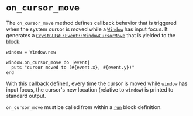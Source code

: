 # `on_cursor_move`

The `on_cursor_move` method defines callback behavior that is triggered when the system cursor is moved while a [`Window`](/deep-dive/window.md) has input focus. It generates a [`CrystGLFW::Event::WindowCursorMove`](/deep-dive/events/windowcursormove.md) that is yielded to the block:

```crystal
window = Window.new

window.on_cursor_move do |event|
  puts "cursor moved to (#{event.x}, #{event.y})"
end
```

With this callback defined, every time the cursor is moved while `window` has input focus, the cursor's new location (relative to `window`) is printed to standard output.

`on_cursor_move` must be called from within a [`run`](/the-run-block.md) block definition.